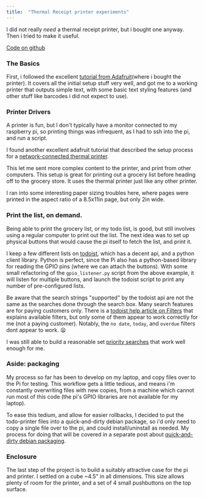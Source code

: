 ```yaml
---
title:  "Thermal Receipt printer experiments"
---
```


I did not really *need* a thermal receipt printer, but i bought one anyway.
Then i tried to make it useful.

[Code on github](https://github.com/muncus/todo-printer)

### The Basics

First, i followed the excellent [tutorial from
Adafruit](https://learn.adafruit.com/mini-thermal-receipt-printer/overview)(where
i bought the printer). It covers all the initial setup stuff very well, and got
me to a working printer that outputs simple text, with some basic text styling
features (and other stuff like barcodes i did not expect to use).

### Printer Drivers

A printer is fun, but I don't typically have a monitor connected to my raspberry
pi, so printing things was infrequent, as I had to ssh into the pi, and run a
script.

I found another excellent adafruit tutorial that described the setup process for
a [network-connected thermal printer](
https://learn.adafruit.com/networked-thermal-printer-using-cups-and-raspberry-pi/connect-and-configure-printer).

This let me sent more complex content to the printer, and print from other
computers. This setup is great for printing out a grocery list before heading
off to the grocery store. It uses the thermal printer just like any other
printer.

I ran into some interesting paper sizing troubles here, where pages
were printed in the aspect ratio of a 8.5x11in page, but only 2in wide.

### Print the list, on demand.

Being able to print the grocery list, or my todo list, is good, but still
involves using a regular computer to print out the list. The next idea was to
set up physical buttons that would cause the pi itself to fetch the list, and
print it.

I keep a few different lists on [todoist](http://todoist.com), which has a
decent api, and a python client library. Python is perfect, since the Pi also
has a python-based library for reading the GPIO pins (where we can attach the
buttons). With some small refactoring of the `gpio_listener.py` script from the
above example, it will listen for multiple buttons, and launch the todoist
script to print any number of pre-configured lists.

Be aware that the search strings "supported" by the todoist api are not the same
as the searches done through the search box. Many search features are for paying
customers only. There is a [todoist help
article on Filters](https://support.todoist.com/hc/en-us/articles/205248842-Filters) that
explains available filters, but only some of them appear to work correctly for
me (not a paying customer). Notably, the `no date`, `today`, and `overdue`
filters dont appear to work. :frowning:

I was still able to build a reasonable set [priority
searches](https://github.com/muncus/todo-printer/blob/master/config.yml) that
work well enough for me.

### Aside: packaging

My process so far has been to develop on my laptop, and copy files over to the
Pi for testing. This workflow gets a little tedious, and means i'm constantly
overwriting files with new copies, from a machine which cannot run most of this
code (the pi's GPIO libraries are not available for my laptop).

To ease this tedium, and allow for easier rollbacks, I decided to put the
todo-printer files into a quick-and-dirty debian package, so i'd only need to
copy a single file over to the pi, and could install/uninstall as needed.
My process for doing that will be covered in a separate post about
[quick-and-dirty debian packaging]().

### Enclosure

The last step of the project is to build a suitably attractive case for the pi
and printer. I settled on a cube ~4.5" in all dimensions. This size allows
plenty of room for the printer, and a set of 4 small pushbuttons on the top
surface.
